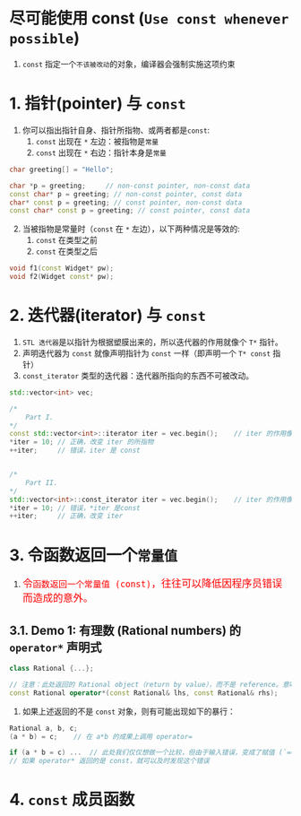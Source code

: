 # 尽可能使用 const (`Use const whenever possible`)
1. `const` 指定一个`不该被改动`的对象，编译器会强制实施这项约束


# 1. 指针(pointer) 与 `const`
1. 你可以指出指针自身、指针所指物、或两者都是`const`:
   1. `const` 出现在 `*` 左边：被指物是`常量`
   2. `const` 出现在 `*` 右边：指针本身是`常量`
```c++
char greeting[] = "Hello";

char *p = greeting;     // non-const pointer, non-const data
const char* p = greeting; // non-const pointer, const data
char* const p = greeting; // const pointer, non-const data
const char* const p = greeting; // const pointer, const data
```

2. 当被指物是常量时（`const` 在 `*` 左边），以下两种情况是等效的:
   1. `const` 在类型之前
   2. `const` 在类型之后
```c++
void f1(const Widget* pw);
void f2(Widget const* pw);
```


# 2. 迭代器(iterator) 与 `const`
1. `STL 迭代器`是以指针为根据塑膜出来的，所以迭代器的作用就像个 `T*` 指针。
2. 声明迭代器为 `const` 就像声明指针为 `const` 一样（即声明一个 `T* const` 指针）
3. `const_iterator` 类型的迭代器：迭代器所指向的东西不可被改动。
```c++
std::vector<int> vec;

/*
    Part I.
*/
const std::vector<int>::iterator iter = vec.begin();    // iter 的作用像个 `T* const`
*iter = 10; // 正确，改变 iter 的所指物
++iter;     // 错误，iter 是 const


/*
    Part II.
*/
std::vector<int>::const_iterator iter = vec.begin();    // iter 的作用像个 `const T*`
*iter = 10; // 错误，*iter 是const
++iter;     // 正确，改变 iter
```

# 3. 令函数返回一个`常量值`
1. <font color="red" size="4">令`函数返回一个常量值 (const)`，往往可以降低因程序员错误而造成的意外。</font>

## 3.1. Demo 1: 有理数 (Rational numbers) 的 `operator*` 声明式
```c++
class Rational {...};

// 注意：此处返回的 Rational object（return by value），而不是 reference。意味着返回的是一个`副本`
const Rational operator*(const Rational& lhs, const Rational& rhs);
```

1. 如果上述返回的不是 `const` 对象，则有可能出现如下的暴行：
```c++
Rational a, b, c;
(a * b) = c;    // 在 a*b 的成果上调用 operator=

if (a * b = c) ...  // 此处我们仅仅想做一个比较，但由于输入错误，变成了赋值 (`==` -> `=`)
// 如果 operator* 返回的是 const，就可以及时发现这个错误
```


# 4. `const` 成员函数
